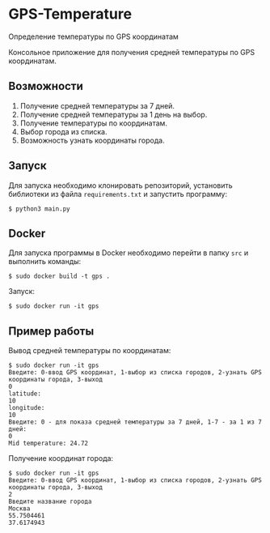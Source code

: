# GPS-Temperature
Определение температуры по GPS координатам

Консольное приложение для получения средней температуры по GPS координатам.

## Возможности
1. Получение средней температуры за 7 дней.
2. Получение средней температуры за 1 день на выбор.
3. Получение температуры по координатам.
4. Выбор города из списка.
5. Возможность узнать координаты города.

## Запуск

Для запуска необходимо клонировать репозиторий, установить библиотеки из файла `requirements.txt`
и запустить программу:
```
$ python3 main.py
```
## Docker

Для запуска программы в Docker необходимо перейти в папку `src` и выполнить команды:
```
$ sudo docker build -t gps .
```
Запуск: 
```
$ sudo docker run -it gps
```

## Пример работы

Вывод средней температуры по координатам:
```
$ sudo docker run -it gps
Введите: 0-ввод GPS координат, 1-выбор из списка городов, 2-узнать GPS координаты города, 3-выход
0
latitude:
10
longitude:
10
Введите: 0 - для показа средней температуры за 7 дней, 1-7 - за 1 из 7 дней:
0
Mid temperature: 24.72
```
Получение координат города:
```
$ sudo docker run -it gps
Введите: 0-ввод GPS координат, 1-выбор из списка городов, 2-узнать GPS координаты города, 3-выход
2
Введите название города
Москва
55.7504461
37.6174943
```